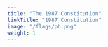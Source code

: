 ```yaml
---
title: "The 1987 Constitution"
linkTitle: "1987 Constitution"
image: "/flags/ph.png"
weight: 1
---
```

